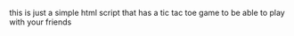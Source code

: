 this is just a simple html script that has a tic tac toe game to be able to play with your friends 
